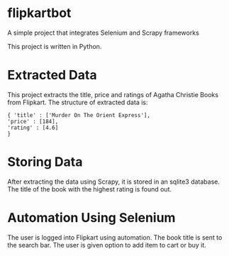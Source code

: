 # flipkartbot
A simple project that integrates Selenium and Scrapy frameworks

This project is written in Python. 

# Extracted Data
This project extracts the title, price and ratings of Agatha Christie Books from Flipkart. The structure of extracted data is:
```
{ 'title' : ['Murder On The Orient Express'],
'price' : [184],
'rating' : [4.6]
}
```
# Storing Data

After extracting the data using Scrapy, it is stored in an sqlite3 database.
The title of the book with the highest rating is found out.

# Automation Using Selenium

The user is logged into Flipkart using automation.
The book title is sent to the search bar. 
The user is given option to add item to cart or buy it.

